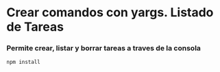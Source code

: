 # Crear comandos con yargs. Listado de Tareas 

### Permite crear, listar y borrar tareas a traves de la consola 


```
npm install 

``` 